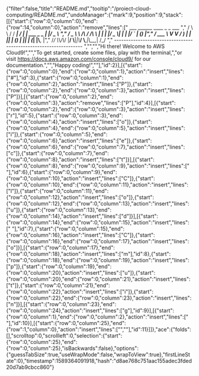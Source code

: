 {"filter":false,"title":"README.md","tooltip":"/proiect-cloud-computing/README.md","undoManager":{"mark":9,"position":9,"stack":[[{"start":{"row":0,"column":0},"end":{"row":14,"column":0},"action":"remove","lines":["         ___        ______     ____ _                 _  ___  ","        / \\ \\      / / ___|   / ___| | ___  _   _  __| |/ _ \\ ","       / _ \\ \\ /\\ / /\\___ \\  | |   | |/ _ \\| | | |/ _` | (_) |","      / ___ \\ V  V /  ___) | | |___| | (_) | |_| | (_| |\\__, |","     /_/   \\_\\_/\\_/  |____/   \\____|_|\\___/ \\__,_|\\__,_|  /_/ "," ----------------------------------------------------------------- ","","","Hi there! Welcome to AWS Cloud9!","","To get started, create some files, play with the terminal,","or visit https://docs.aws.amazon.com/console/cloud9/ for our documentation.","","Happy coding!",""],"id":2}],[{"start":{"row":0,"column":0},"end":{"row":0,"column":1},"action":"insert","lines":["#"],"id":3},{"start":{"row":0,"column":1},"end":{"row":0,"column":2},"action":"insert","lines":["P"]},{"start":{"row":0,"column":2},"end":{"row":0,"column":3},"action":"insert","lines":["P"]}],[{"start":{"row":0,"column":2},"end":{"row":0,"column":3},"action":"remove","lines":["P"],"id":4}],[{"start":{"row":0,"column":2},"end":{"row":0,"column":3},"action":"insert","lines":["r"],"id":5},{"start":{"row":0,"column":3},"end":{"row":0,"column":4},"action":"insert","lines":["o"]},{"start":{"row":0,"column":4},"end":{"row":0,"column":5},"action":"insert","lines":["i"]},{"start":{"row":0,"column":5},"end":{"row":0,"column":6},"action":"insert","lines":["e"]},{"start":{"row":0,"column":6},"end":{"row":0,"column":7},"action":"insert","lines":["c"]},{"start":{"row":0,"column":7},"end":{"row":0,"column":8},"action":"insert","lines":["t"]}],[{"start":{"row":0,"column":8},"end":{"row":0,"column":9},"action":"insert","lines":[" "],"id":6},{"start":{"row":0,"column":9},"end":{"row":0,"column":10},"action":"insert","lines":["C"]},{"start":{"row":0,"column":10},"end":{"row":0,"column":11},"action":"insert","lines":["l"]},{"start":{"row":0,"column":11},"end":{"row":0,"column":12},"action":"insert","lines":["o"]},{"start":{"row":0,"column":12},"end":{"row":0,"column":13},"action":"insert","lines":["u"]},{"start":{"row":0,"column":13},"end":{"row":0,"column":14},"action":"insert","lines":["d"]}],[{"start":{"row":0,"column":14},"end":{"row":0,"column":15},"action":"insert","lines":[" "],"id":7},{"start":{"row":0,"column":15},"end":{"row":0,"column":16},"action":"insert","lines":["C"]},{"start":{"row":0,"column":16},"end":{"row":0,"column":17},"action":"insert","lines":["o"]}],[{"start":{"row":0,"column":17},"end":{"row":0,"column":18},"action":"insert","lines":["m"],"id":8},{"start":{"row":0,"column":18},"end":{"row":0,"column":19},"action":"insert","lines":["p"]},{"start":{"row":0,"column":19},"end":{"row":0,"column":20},"action":"insert","lines":["u"]},{"start":{"row":0,"column":20},"end":{"row":0,"column":21},"action":"insert","lines":["t"]},{"start":{"row":0,"column":21},"end":{"row":0,"column":22},"action":"insert","lines":["i"]},{"start":{"row":0,"column":22},"end":{"row":0,"column":23},"action":"insert","lines":["n"]}],[{"start":{"row":0,"column":23},"end":{"row":0,"column":24},"action":"insert","lines":["g"],"id":9}],[{"start":{"row":0,"column":1},"end":{"row":0,"column":2},"action":"insert","lines":[" "],"id":10}],[{"start":{"row":0,"column":25},"end":{"row":1,"column":0},"action":"insert","lines":["",""],"id":11}]]},"ace":{"folds":[],"scrolltop":0,"scrollleft":0,"selection":{"start":{"row":0,"column":25},"end":{"row":0,"column":25},"isBackwards":false},"options":{"guessTabSize":true,"useWrapMode":false,"wrapToView":true},"firstLineState":0},"timestamp":1589364091918,"hash":"d8ae768c751aac155adec3fded20d7ab9cbcc860"}
